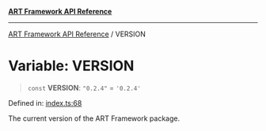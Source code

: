 [**ART Framework API Reference**](../README.md)

***

[ART Framework API Reference](../README.md) / VERSION

# Variable: VERSION

> `const` **VERSION**: `"0.2.4"` = `'0.2.4'`

Defined in: [index.ts:68](https://github.com/hashangit/ART/blob/9aeffde50e4be3211a0a8aa9df0277bb227606b0/src/index.ts#L68)

The current version of the ART Framework package.
